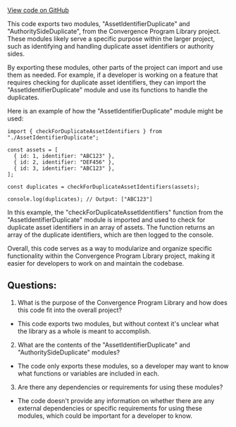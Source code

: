 [View code on GitHub](https://github.com/convergence-rfq/convergence-program-library/spot-instrument/js/generated/types/index.ts)

This code exports two modules, "AssetIdentifierDuplicate" and "AuthoritySideDuplicate", from the Convergence Program Library project. These modules likely serve a specific purpose within the larger project, such as identifying and handling duplicate asset identifiers or authority sides. 

By exporting these modules, other parts of the project can import and use them as needed. For example, if a developer is working on a feature that requires checking for duplicate asset identifiers, they can import the "AssetIdentifierDuplicate" module and use its functions to handle the duplicates. 

Here is an example of how the "AssetIdentifierDuplicate" module might be used:

```
import { checkForDuplicateAssetIdentifiers } from "./AssetIdentifierDuplicate";

const assets = [
  { id: 1, identifier: "ABC123" },
  { id: 2, identifier: "DEF456" },
  { id: 3, identifier: "ABC123" },
];

const duplicates = checkForDuplicateAssetIdentifiers(assets);

console.log(duplicates); // Output: ["ABC123"]
```

In this example, the "checkForDuplicateAssetIdentifiers" function from the "AssetIdentifierDuplicate" module is imported and used to check for duplicate asset identifiers in an array of assets. The function returns an array of the duplicate identifiers, which are then logged to the console.

Overall, this code serves as a way to modularize and organize specific functionality within the Convergence Program Library project, making it easier for developers to work on and maintain the codebase.
## Questions: 
 1. What is the purpose of the Convergence Program Library and how does this code fit into the overall project?
- This code exports two modules, but without context it's unclear what the library as a whole is meant to accomplish.

2. What are the contents of the "AssetIdentifierDuplicate" and "AuthoritySideDuplicate" modules?
- The code only exports these modules, so a developer may want to know what functions or variables are included in each.

3. Are there any dependencies or requirements for using these modules?
- The code doesn't provide any information on whether there are any external dependencies or specific requirements for using these modules, which could be important for a developer to know.